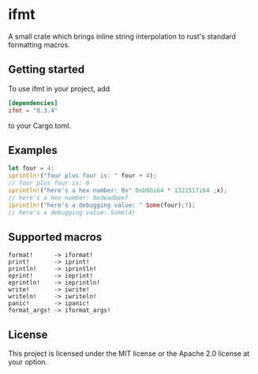 # ifmt
A small crate which brings inline string interpolation to rust's standard formatting macros.

## Getting started
To use ifmt in your project, add
```toml
[dependencies]
ifmt = "0.3.4"
```
to your Cargo.toml.

## Examples
```rust
let four = 4;
iprintln!("four plus four is: " four + 4);
// four plus four is: 8
iprintln!("here's a hex number: 0x" 0xb0bi64 * 1321517i64 ;x);
// here's a hex number: 0xdeadbeef
iprintln!("here's a debugging value: " Some(four);?);
// here's a debugging value: Some(4)
```

## Supported macros
```
format!      -> iformat!
print!       -> iprint!
println!     -> iprintln!
eprint!      -> ieprint!
eprintln!    -> ieprintln!
write!       -> iwrite!
writeln!     -> iwriteln!
panic!       -> ipanic!
format_args! -> iformat_args!
```

## License
This project is licensed under the MIT license or the Apache 2.0 license at your option.
